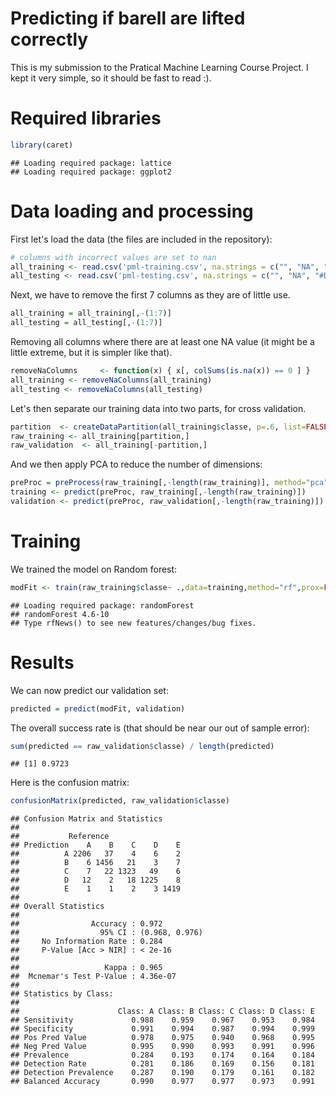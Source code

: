 Predicting if barell are lifted correctly
=========================================

This is my submission to the Pratical Machine Learning Course Project. I kept it very simple, so it should be fast to read :).

Required libraries
==================


```r
library(caret)
```

```
## Loading required package: lattice
## Loading required package: ggplot2
```

Data loading and processing
===========================

First let's load the data (the files are included in the repository):


```r
# columns with incorrect values are set to nan
all_training <- read.csv('pml-training.csv', na.strings = c("", "NA", "#DIV/0!") )
all_testing <- read.csv('pml-testing.csv', na.strings = c("", "NA", "#DIV/0!") )
```

Next, we have to remove the first 7 columns as they are of little use.

```r
all_training = all_training[,-(1:7)]
all_testing = all_testing[,-(1:7)]
```

Removing all columns where there are at least one NA value (it might be a little extreme, but it is simpler like that).

```r
removeNaColumns     <- function(x) { x[, colSums(is.na(x)) == 0 ] }
all_training <- removeNaColumns(all_training)
all_testing <- removeNaColumns(all_testing)
```


Let's then separate our training data into two parts, for cross validation.

```r
partition  <- createDataPartition(all_training$classe, p=.6, list=FALSE)
raw_training <- all_training[partition,]
raw_validation  <- all_training[-partition,]
```

And we then apply PCA to reduce the number of dimensions:

```r
preProc = preProcess(raw_training[,-length(raw_training)], method="pca", thresh=0.9)
training <- predict(preProc, raw_training[,-length(raw_training)])
validation <- predict(preProc, raw_validation[,-length(raw_training)])
```

Training
========
We trained the model on Random forest:

```r
modFit <- train(raw_training$classe~ .,data=training,method="rf",prox=FALSE)
```

```
## Loading required package: randomForest
## randomForest 4.6-10
## Type rfNews() to see new features/changes/bug fixes.
```

Results
=======
We can now predict our validation set:

```r
predicted = predict(modFit, validation)
```

The overall success rate is (that should be near our out of sample error):

```r
sum(predicted == raw_validation$classe) / length(predicted)
```

```
## [1] 0.9723
```

Here is the confusion matrix:

```r
confusionMatrix(predicted, raw_validation$classe)
```

```
## Confusion Matrix and Statistics
## 
##           Reference
## Prediction    A    B    C    D    E
##          A 2206   37    4    6    2
##          B    6 1456   21    3    7
##          C    7   22 1323   49    6
##          D   12    2   18 1225    8
##          E    1    1    2    3 1419
## 
## Overall Statistics
##                                         
##                Accuracy : 0.972         
##                  95% CI : (0.968, 0.976)
##     No Information Rate : 0.284         
##     P-Value [Acc > NIR] : < 2e-16       
##                                         
##                   Kappa : 0.965         
##  Mcnemar's Test P-Value : 4.36e-07      
## 
## Statistics by Class:
## 
##                      Class: A Class: B Class: C Class: D Class: E
## Sensitivity             0.988    0.959    0.967    0.953    0.984
## Specificity             0.991    0.994    0.987    0.994    0.999
## Pos Pred Value          0.978    0.975    0.940    0.968    0.995
## Neg Pred Value          0.995    0.990    0.993    0.991    0.996
## Prevalence              0.284    0.193    0.174    0.164    0.184
## Detection Rate          0.281    0.186    0.169    0.156    0.181
## Detection Prevalence    0.287    0.190    0.179    0.161    0.182
## Balanced Accuracy       0.990    0.977    0.977    0.973    0.991
```
